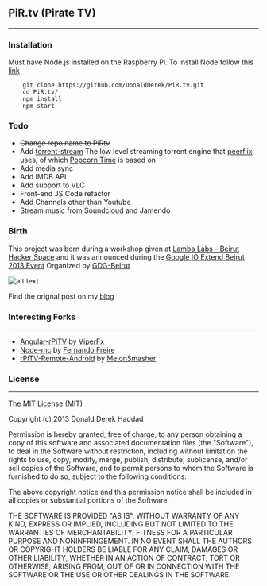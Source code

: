 ## PiR.tv (Pirate TV)
-------------------

### Installation
Must have Node.js installed on the Raspberry Pi. To install Node follow this [link](https://github.com/DonaldDerek/rPi-cheat-sheet)

```
	git clone https://github.com/DonaldDerek/PiR.tv.git 
	cd PiR.tv/
	npm install
	npm start
```	
### Todo

+ ~~Change repo name to PiRtv~~ 
+ Add [torrent-stream](https://github.com/mafintosh/torrent-stream) The low level streaming torrent engine that [peerflix](https://github.com/mafintosh/peerflix) uses, of which [Popcorn Time](https://github.com/popcorn-team/popcorn-app) is based on
+ Add media sync
+ Add IMDB API
+ Add support to VLC
+ Front-end JS Code refactor
+ Add Channels other than Youtube
+ Stream music from Soundcloud and Jamendo

### Birth
This project was born during a workshop given at [Lamba Labs - Beirut Hacker Space](http://lambalabs.org/) and it was announced during the [Google IO Extend Beirut 2013 Event](https://plus.google.com/u/0/events/cp2togh80nq76q6p301ed3vkodo) Organized by [GDG-Beirut](https://plus.google.com/u/0/102062106640051908932)

![alt text](http://blog.donaldderek.com/wp-content/uploads/2013/06/front_end_raspberry_pi_tv.png "RaspberryPi TV")

Find the orignal post on my [blog](http://blog.donaldderek.com/2013/06/build-your-own-google-tv-using-raspberrypi-nodejs-and-socket-io/)

### Interesting Forks
-------------------
* [Angular-rPiTV](https://github.com/viperfx/angular-rpitv) by [ViperFx](https://github.com/viperfx)
* [Node-mc](https://github.com/dogonthehorizon/node-mc) by [Fernando Freire](https://github.com/dogonthehorizon/)
* [rPiTV-Remote-Android](https://github.com/MelonSmasher/rPiTV-Remote-Android) by [MelonSmasher](https://github.com/melonsmasher/)


### License
----------

The MIT License (MIT)

Copyright (c) 2013 Donald Derek Haddad 

Permission is hereby granted, free of charge, to any person obtaining a copy
of this software and associated documentation files (the "Software"), to deal
in the Software without restriction, including without limitation the rights
to use, copy, modify, merge, publish, distribute, sublicense, and/or sell
copies of the Software, and to permit persons to whom the Software is
furnished to do so, subject to the following conditions:

The above copyright notice and this permission notice shall be included in
all copies or substantial portions of the Software.

THE SOFTWARE IS PROVIDED "AS IS", WITHOUT WARRANTY OF ANY KIND, EXPRESS OR
IMPLIED, INCLUDING BUT NOT LIMITED TO THE WARRANTIES OF MERCHANTABILITY,
FITNESS FOR A PARTICULAR PURPOSE AND NONINFRINGEMENT. IN NO EVENT SHALL THE
AUTHORS OR COPYRIGHT HOLDERS BE LIABLE FOR ANY CLAIM, DAMAGES OR OTHER
LIABILITY, WHETHER IN AN ACTION OF CONTRACT, TORT OR OTHERWISE, ARISING FROM,
OUT OF OR IN CONNECTION WITH THE SOFTWARE OR THE USE OR OTHER DEALINGS IN
THE SOFTWARE.
